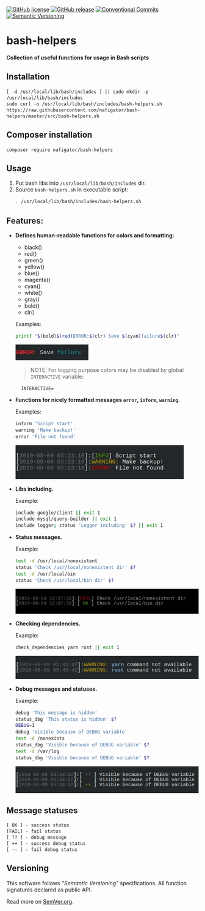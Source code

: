 [![GitHub license][License img]][License src] [![GitHub release][Release img]][Release src] [![Conventional Commits][Conventional commits badge]][Conventional commits src] [![Semantic Versioning][Versioning img]][Versioning src]
# bash-helpers
**Collection of useful functions for usage in Bash scripts**

## Installation

	[ -d /usr/local/lib/bash/includes ] || sudo mkdir -p /usr/local/lib/bash/includes
	sudo curl -o /usr/local/lib/bash/includes/bash-helpers.sh https://raw.githubusercontent.com/nafigator/bash-helpers/master/src/bash-helpers.sh

## Composer installation

	composer require nafigator/bash-helpers

## Usage
1. Put bash libs into `/usr/local/lib/bash/includes` dir.
2. Source `bash-helpers.sh` in executable script:
	```bash
	. /usr/local/lib/bash/includes/bash-helpers.sh
	```
## Features:
* **Defines human-readable functions for colors and formatting:**
	- black()
	- red()
	- green()
	- yellow()
	- blue()
	- magenta()
	- cyan()
	- white()
	- gray()
	- bold()
	- clr()

	Examples:
	```bash
	printf "$(bold)$(red)ERROR:$(clr) Save $(cyan)failure$(clr)"
	```
	![Colors definition][Colors definition img]
	> NOTE: For logging purpose colors may be disabled by global `INTERACTIVE` variable:
    
        INTERACTIVE=
* **Functions for nicely formatted messages `error`, `inform`, `warning`.**

	Examples:
	```bash
	inform 'Script start'
	warning 'Make backup!'
	error 'File not found'
	```
	![Messages formatting][Messages formatting img]
* **Libs including.**

	Example:
	```bash
	include google/client || exit 1
	include mysql/query-builder || exit 1
	include logger; status 'Logger including' $? || exit 1
	```
* **Status messages.**

	Example:
	```bash
	test -d /usr/local/nonexistent
	status 'Check /usr/local/nonexistent dir' $?
	test -d /usr/local/bin
	status 'Check /usr/local/bin dir' $?
	```
	![Status messages][Status messages img]
* **Checking dependencies.**

	Example:
	```bash
	check_dependencies yarn rust || exit 1
	```
	![Check dependencies][Check dependencies img]
* **Debug messages and statuses.**

	Example:
	```bash
	debug 'This message is hidden'
	status_dbg 'This status is hidden' $?
	DEBUG=1
	debug 'Visible because of DEBUG variable'
	test -d /nonexists
	status_dbg 'Visible because of DEBUG variable' $?
	test -d /var/log
	status_dbg 'Visible because of DEBUG variable' $?
	```
	![Debug messages][Debug messages img]

## Message statuses

	[ OK ] - success status
	[FAIL] - fail status
	[ ?? ] - debug message
	[ ++ ] - success debug status
	[ -- ] - fail debug status

## Versioning
This software follows *"Semantic Versioning"* specifications. All function signatures declared as public API.

Read more on [SemVer.org](http://semver.org).

[Conventional commits src]: https://conventionalcommits.org
[Conventional commits badge]: https://img.shields.io/badge/Conventional%20Commits-1.0.0-yellow.svg
[Release img]: https://img.shields.io/badge/release-0.15.2-orange.svg
[Release src]: https://github.com/nafigator/bash-helpers
[License img]: https://img.shields.io/badge/license-MIT-brightgreen.svg
[License src]: https://tldrlegal.com/license/mit-license
[Versioning img]: https://img.shields.io/badge/Semantic%20Versioning-2.0.0-brightgreen.svg
[Versioning src]: https://semver.org
[Colors definition img]: https://raw.githubusercontent.com/nafigator/bash-helpers/master/.images/colors-definition.jpg
[Messages formatting img]: https://raw.githubusercontent.com/nafigator/bash-helpers/master/.images/messages-formatting.jpg
[Status messages img]: https://raw.githubusercontent.com/nafigator/bash-helpers/master/.images/status-messages.jpg
[Check dependencies img]: https://raw.githubusercontent.com/nafigator/bash-helpers/master/.images/check-dependencies.jpg
[Debug messages img]: https://raw.githubusercontent.com/nafigator/bash-helpers/master/.images/debug-messages.jpg
